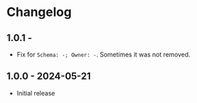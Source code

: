 # Changelog

## 1.0.1 -

* Fix for `Schema: -; Owner: -`. Sometimes it was not removed.

## 1.0.0 - 2024-05-21

* Initial release
